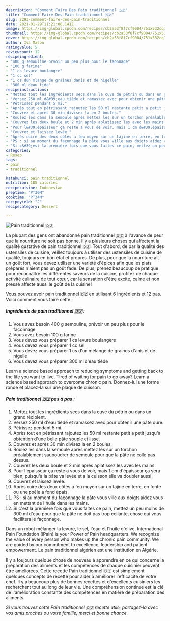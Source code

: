 ```yaml
---
description: "Comment Faire Des Pain traditionnel 🇩🇿"
title: "Comment Faire Des Pain traditionnel 🇩🇿"
slug: 2293-comment-faire-des-pain-traditionnel
date: 2021-01-29T11:21:08.141Z
image: https://img-global.cpcdn.com/recipes/cb2a53f8f7cf9004/751x532cq70/pain-traditionnel-🇩🇿-photo-principale-de-la-recette.jpg
thumbnail: https://img-global.cpcdn.com/recipes/cb2a53f8f7cf9004/751x532cq70/pain-traditionnel-🇩🇿-photo-principale-de-la-recette.jpg
cover: https://img-global.cpcdn.com/recipes/cb2a53f8f7cf9004/751x532cq70/pain-traditionnel-🇩🇿-photo-principale-de-la-recette.jpg
author: Iva Mason
ratingvalue: 5
reviewcount: 12
recipeingredient:
- "400 g semouline prvoir un peu plus pour le faonnage"
- "100 g farine"
- "1 cs levure boulangre"
- "1 cc sel"
- "1 cs dun mlange de graines danis et de nigelle"
- "300 ml deau tide"
recipeinstructions:
- "Mettez tout les ingrédients secs dans la cuve du pétrin ou dans un grand récipient."
- "Versez 250 ml d&#39;eau tiède et ramassez avec pour obtenir une pâte dure."
- "Pétrissez pendant 5 mi."
- "Après tout en pétrissant rajoutez les 50 ml restante petit a petit jusqu&#39;à obtention d&#39;une belle pâte souple et lisse."
- "Couvrez et après 30 min divisez la en 2 boules."
- "Roulez les dans la semoule après mettez les sur un torchon préalablement saupoudrer de semoule pour que la pâte ne colle pas dessus."
- "Couvrez les deux boule et 2 min après aplatissez les avec les mains."
- "Pour l&#39;épaisseur ça reste a vous de voir, mais 1 cm d&#39;épaisseur ça sera bien, puisqu&#39;à la pâte va levée et a la cuisson elle va doubler aussi."
- "Couvrez et laissez levée."
- "Après cuire des deux côtés a feu moyen sur un tajine en terre, en fonte ou une poêle a fond épais."
- "PS : si au moment du façonnage la pâte vous ville aux doigts aidez vous en mettant de l&#39;huile dans les mains."
- "Si c&#39;est la première fois que vous faites ce pain, mettez un peu moins de 300 ml d&#39;eau pour que la pâte ne doit pas trop collante, chose qui vous facilitera le façonnage."
categories:
- Resep
tags:
- pain
- traditionnel

katakunci: pain traditionnel 
nutrition: 185 calories
recipecuisine: Indonesian
preptime: "PT30M"
cooktime: "PT34M"
recipeyield: "2"
recipecategory: Dessert

---
```



![Pain traditionnel 🇩🇿](https://img-global.cpcdn.com/recipes/cb2a53f8f7cf9004/751x532cq70/pain-traditionnel-🇩🇿-photo-principale-de-la-recette.jpg)

La plupart des gens ont abandonné pain traditionnel 🇩🇿 à l'avance de peur que la nourriture ne soit pas bonne. Il y a plusieurs choses qui affectent la qualité gustative de pain traditionnel 🇩🇿! Tout d'abord, de par la qualité des ustensiles de cuisine, veillez toujours à utiliser des ustensiles de cuisine de qualité, toujours en bon état et propres. De plus, pour que la nourriture ait un goût fort, vous devez utiliser une variété d'épices afin que les plats préparés n'aient pas un goût fade. De plus, prenez beaucoup de pratique pour reconnaître les différentes saveurs de la cuisine, profitez de chaque activité culinaire de tout cœur, car la sensation d'être excité, calme et non pressé affecte aussi le goût de la cuisine!

<!--inarticleads1-->

Vous pouvez avoir pain traditionnel 🇩🇿 en utilisant 6 Ingrédients et 12 pas. Voici comment vous faire cette.

##### Ingrédients de pain traditionnel 🇩🇿 :

1. Vous avez besoin 400 g semouline, prévoir un peu plus pour le façonnage
1. Vous avez besoin 100 g farine
1. Vous devez vous préparer 1 cs levure boulangère
1. Vous devez vous préparer 1 cc sel
1. Vous devez vous préparer 1 cs d&#39;un mélange de graines d&#39;anis et de nigelle
1. Vous devez vous préparer 300 ml d&#39;eau tiède


Learn a science based approach to reducing symptoms and getting back to the life you want to live. Tired of waiting for pain to go away? Learn a science based approach to overcome chronic pain. Donnez-lui une forme ronde et placez-la sur une plaque de cuisson. 

<!--inarticleads2-->

##### Pain traditionnel 🇩🇿 pas à pas :

1. Mettez tout les ingrédients secs dans la cuve du pétrin ou dans un grand récipient.
1. Versez 250 ml d&#39;eau tiède et ramassez avec pour obtenir une pâte dure.
1. Pétrissez pendant 5 mi.
1. Après tout en pétrissant rajoutez les 50 ml restante petit a petit jusqu&#39;à obtention d&#39;une belle pâte souple et lisse.
1. Couvrez et après 30 min divisez la en 2 boules.
1. Roulez les dans la semoule après mettez les sur un torchon préalablement saupoudrer de semoule pour que la pâte ne colle pas dessus.
1. Couvrez les deux boule et 2 min après aplatissez les avec les mains.
1. Pour l&#39;épaisseur ça reste a vous de voir, mais 1 cm d&#39;épaisseur ça sera bien, puisqu&#39;à la pâte va levée et a la cuisson elle va doubler aussi.
1. Couvrez et laissez levée.
1. Après cuire des deux côtés a feu moyen sur un tajine en terre, en fonte ou une poêle a fond épais.
1. PS : si au moment du façonnage la pâte vous ville aux doigts aidez vous en mettant de l&#39;huile dans les mains.
1. Si c&#39;est la première fois que vous faites ce pain, mettez un peu moins de 300 ml d&#39;eau pour que la pâte ne doit pas trop collante, chose qui vous facilitera le façonnage.


Dans un robot mélanger la levure, le sel, l&#39;eau et l&#39;huile d&#39;olive. International Pain Foundation (iPain) is your Power of Pain headquarters. We recognize the value of every person who makes up the chronic pain community. We are guided by our commitment to excellence, leadership and patient empowerment. Le pain traditionnel algérien est une institution en Algérie. 

<!--inarticleads1-->

<p>
Il y a toujours quelque chose de nouveau à apprendre en ce qui concerne la préparation des aliments et les compétences de chaque cuisinier peuvent être améliorées. Cette recette Pain traditionnel 🇩🇿 est simplement quelques concepts de recette pour aider à améliorer l'efficacité de votre chef. Il y a beaucoup plus de bonnes recettes et d'excellents cuisiniers les recherchent tout au long de leur vie. Une compréhension continue est la clé de l'amélioration constante des compétences en matière de préparation des aliments.
</p>

<p>
<i>Si vous trouvez cette Pain traditionnel 🇩🇿 recette utile, partagez-la avec vos amis proches ou votre famille, merci et bonne chance.</i>
</p>
